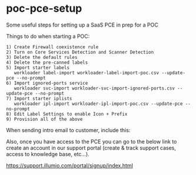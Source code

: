 # poc-pce-setup
Some useful steps for setting up a SaaS PCE in prep for a POC

Things to do when starting a POC:

	1) Create Firewall coexistence rule
	2) Turn on Core Services Detection and Scanner Detection
	3) Delete the default rules
	4) Delete the pre-canned labels
	5) Import starter labels
       workloader label-import workloader-label-import-poc.csv --update-pce --no-prompt
	6) Import ignored-ports service
       workloader svc-import workloader-svc-import-ignored-ports.csv --update-pce --no-prompt
	7) Import starter iplists
       workloader ipl-import workloader-ipl-import-poc.csv --update-pce --no-prompt
	8) Edit Label Settings to enable Icon + Prefix
	9) Provision all of the above

When sending intro email to customer, include this:

Also, once you have access to the PCE you can go to the below link to create an account in our support portal (create & track support cases, access to knowledge base, etc...).

https://support.illumio.com/portal/signup/index.html
